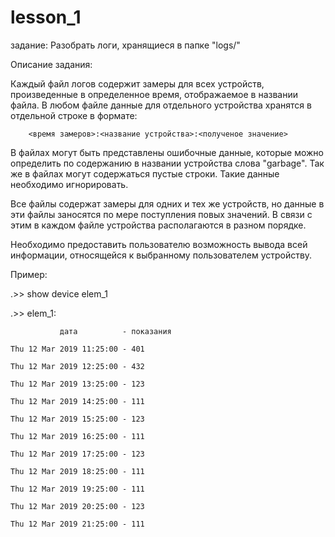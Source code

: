 # lesson_1
задание:
   Разобрать логи, хранящиеся в папке "logs/"

Описание задания:

   Каждый файл логов содержит замеры для всех устройств, произведенные в определенное время, отображаемое в названии файла.
   В любом файле данные для отдельного устройства хранятся в отдельной строке в формате:
        
        <время замеров>:<название устройства>:<полученое значение>
  
  В файлах могут быть представлены ошибочные данные, которые можно определить по содержанию в названии устройства слова "garbage".
  Так же в файлах могут содержаться пустые строки. Такие данные необходимо игнорировать.
  
  Все файлы содержат замеры для одних и тех же устройств, но данные в эти файлы заносятся по мере поступления повых значений. В связи с этим в каждом файле устройства располагаются в разном порядке.
  
  Необходимо предоставить пользователю возможность вывода всей информации, относящейся к выбранному пользователем устройству.
  
  Пример:
  
  .>> show device elem_1
  
  .>> elem_1:
  
               дата          - показания
               
    Thu 12 Mar 2019 11:25:00 - 401
    
    Thu 12 Mar 2019 12:25:00 - 432
    
    Thu 12 Mar 2019 13:25:00 - 123
    
    Thu 12 Mar 2019 14:25:00 - 111
    
    Thu 12 Mar 2019 15:25:00 - 123
    
    Thu 12 Mar 2019 16:25:00 - 111
    
    Thu 12 Mar 2019 17:25:00 - 123
    
    Thu 12 Mar 2019 18:25:00 - 111
    
    Thu 12 Mar 2019 19:25:00 - 111
    
    Thu 12 Mar 2019 20:25:00 - 123
    
    Thu 12 Mar 2019 21:25:00 - 111
    
    
   >> 
   
